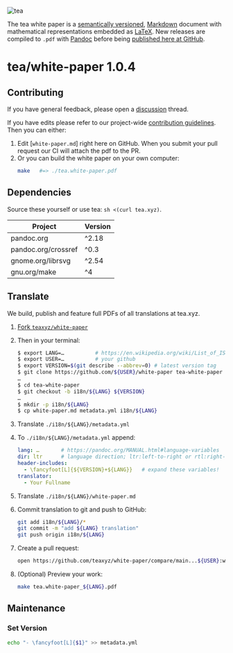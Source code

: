 ![tea](https://tea.xyz/banner.png)

The tea white paper is a [semantically versioned][semver], [Markdown] document
with mathematical representations embedded as [LaTeX].
New releases are compiled to `.pdf` with [Pandoc] before being
[published here at GitHub][releases].

# tea/white-paper 1.0.4

## Contributing

If you have general feedback, please open a [discussion] thread.

If you have edits please refer to our project-wide [contribution guidelines].
Then you can either:

1. Edit [`white-paper.md`] right here on GitHub.
    When you submit your pull request our CI will attach the pdf to the PR.
2. Or you can build the white paper on your own computer:
    ```sh
    make   #=> ./tea.white-paper.pdf
    ```

## Dependencies

Source these yourself or use tea: `sh <(curl tea.xyz)`.

| Project             | Version |
|---------------------|---------|
| pandoc.org          | ^2.18   |
| pandoc.org/crossref | ^0.3    |
| gnome.org/librsvg   | ^2.54   |
| gnu.org/make        | ^4      |


## Translate

We build, publish and feature full PDFs of all translations at tea.xyz.

1. [Fork `teaxyz/white-paper`][fork]
2. Then in your terminal:
    ```sh
    $ export LANG=…          # https://en.wikipedia.org/wiki/List_of_ISO_639-1_codes
    $ export USER=…          # your github
    $ export VERSION=$(git describe --abbrev=0) # latest version tag  
    $ git clone https://github.com/${USER}/white-paper tea-white-paper
    …
    $ cd tea-white-paper
    $ git checkout -b i18n/${LANG} ${VERSION}
    …
    $ mkdir -p i18n/${LANG}
    $ cp white-paper.md metadata.yml i18n/${LANG}
    ```
3. Translate `./i18n/${LANG}/metadata.yml`
4. To `./i18n/${LANG}/metadata.yml` append:
    ```yml
    lang: …       # https://pandoc.org/MANUAL.html#language-variables
    dir: ltr      # language direction; ltr:left-to-right or rtl:right-to-left
    header-includes:
      - \fancyfoot[L]{${VERSION}+${LANG}}   # expand these variables!
    translator:
      - Your Fullname
    ```
5. Translate `./i18n/${LANG}/white-paper.md`
6. Commit translation to git and push to GitHub:
   ```sh
   git add i18n/${LANG}/*
   git commit -m "add ${LANG} translation"
   git push origin i18n/${LANG}
   ```
7. Create a pull request:
   ```sh
   open https://github.com/teaxyz/white-paper/compare/main...${USER}:white-paper:i18n/${LANG}
   ```

8. (Optional) Preview your work:
   ```sh
   make tea.white-paper_${LANG}.pdf
   ```


## Maintenance

### Set Version

```sh
echo "- \fancyfoot[L]{$1}" >> metadata.yml
```

[Pandoc]: https://pandoc.org
[Markdown]: https://daringfireball.net/projects/markdown/
[LaTeX]: https://latex-project.org/
[releases]: ../../releases
[brew]: https://brew.sh
[semver]: https://semver.org
[discussion]: ../../discussions
[fork]: ../../fork
[contribution guidelines]: https://github.com/teaxyz/.github/blob/main/CONTRIBUTING.md
